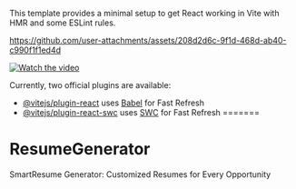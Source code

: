 

This template provides a minimal setup to get React working in Vite with HMR and some ESLint rules.



https://github.com/user-attachments/assets/208d2d6c-9f1d-468d-ab40-c990f1f1ed4d



[![Watch the video](path/to/thumbnail.png)](https://drive.google.com/uc?id=14rzsJse8HU6KLQ-KNnrudWrPNfJ4-JoC&export=download)




Currently, two official plugins are available:

- [@vitejs/plugin-react](https://github.com/vitejs/vite-plugin-react/blob/main/packages/plugin-react/README.md) uses [Babel](https://babeljs.io/) for Fast Refresh
- [@vitejs/plugin-react-swc](https://github.com/vitejs/vite-plugin-react-swc) uses [SWC](https://swc.rs/) for Fast Refresh
=======
# ResumeGenerator
SmartResume Generator: Customized Resumes for Every Opportunity
